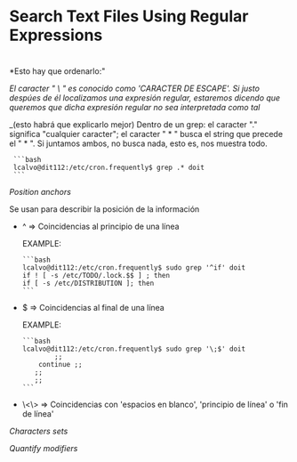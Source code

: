 # Search Text Files Using Regular Expressions <h1> 

*Esto hay que ordenarlo:"

_El caracter " \ " es conocido como 'CARACTER DE ESCAPE'. Si justo despúes de él localizamos una expresión regular, estaremos dicendo que queremos que dicha expresión regular no sea interpretada como tal_

_(esto habrá que explicarlo mejor) Dentro de un grep:  el caracter "." significa "cualquier caracter"; el caracter " * " busca el string que precede el " * ". Si juntamos ambos, no busca nada, esto es, nos muestra todo.

     ```bash
     lcalvo@dit112:/etc/cron.frequently$ grep .* doit
     ```


*Position anchors*

Se usan para describir la posición de la información

- ^                 => Coincidencias al principio de una línea

     EXAMPLE: 

      ```bash
      lcalvo@dit112:/etc/cron.frequently$ sudo grep '^if' doit
      if ! [ -s /etc/TODO/.lock.$$ ] ; then
      if [ -s /etc/DISTRIBUTION ]; then
      ```
- $                 => Coincidencias al final de una línea

     EXAMPLE: 

      ```bash
      lcalvo@dit112:/etc/cron.frequently$ sudo grep '\;$' doit
              ;;
          continue ;;
         ;;
         ;;
      ``` 
- \\<\\>            => Coincidencias con 'espacios en blanco', 'principio de línea' o 'fin de línea'


        
  
  
*Characters sets*
  
*Quantify modifiers*


